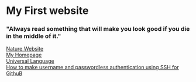 # My First website  
### "Always read something that will make you look good if you die in the middle of it."  
[Nature Website](nature-website)  
[My Homepage](homepage)  
[Universal Language](universal_language)  
[How to make username and passwordless authentication using SSH for GithuB](SSH.md)
